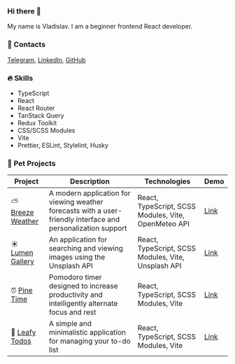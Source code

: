 ### Hi there 👋

My name is Vladislav. I am a beginner frontend React developer.

### 📱 Contacts

[Telegram](url), [LinkedIn](url), [GitHub](https://github.com/flinski)

### 🔥 Skills

- TypeScript
- React
- React Router
- TanStack Query
- Redux Toolkit
- CSS/SCSS Modules
- Vite
- Prettier, ESLint, Stylelint, Husky

### 🚀 Pet Projects

| Project | Description | Technologies | Demo |
|---------|-------------|--------------|------|
| ⛅ [Breeze Weather](https://github.com/flinski/breeze-weather) | A modern application for viewing weather forecasts with a user-friendly interface and personalization support | React, TypeScript, SCSS Modules, Vite, OpenMeteo API | [Link](https://flinski.github.io/breeze-weather/) |
| ☀️ [Lumen Gallery](https://github.com/flinski/lumen-gallery) | An application for searching and viewing images using the Unsplash API | React, TypeScript, SCSS Modules, Vite, Unsplash API | [Link](https://flinski.github.io/lumen-gallery/) |
| ⏰ [Pine Time](https://github.com/flinski/pine-time) | Pomodoro timer designed to increase productivity and intelligently alternate focus and rest | React, TypeScript, SCSS Modules, Vite | [Link](https://flinski.github.io/pine-time/) |
| 🍃 [Leafy Todos](https://github.com/flinski/leafy-todos) | A simple and minimalistic application for managing your to-do list | React, TypeScript, SCSS Modules, Vite | [Link](https://flinski.github.io/leafy-todos/) |
